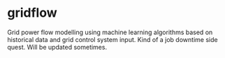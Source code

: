 # gridflow

Grid power flow modelling using machine learning algorithms based on historical data and grid control system input. Kind of a job downtime side quest. Will be updated sometimes.
